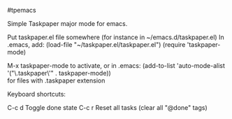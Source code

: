 #tpemacs

Simple Taskpaper major mode for emacs.

Put taskpaper.el file somewhere (for instance in ~/emacs.d/taskpaper.el)
In .emacs, add: 
   (load-file "~/taskpaper.el/taskpaper.el")
   (require 'taskpaper-mode)

M-x taskpaper-mode to activate, or in .emacs:
   (add-to-list 'auto-mode-alist '("\\.taskpaper\\'" . taskpaper-mode))        
for files with .taskpaper extension

   Keyboard shortcuts:
   
   C-c d        Toggle done state
   C-c r	Reset all tasks (clear all "@done" tags)